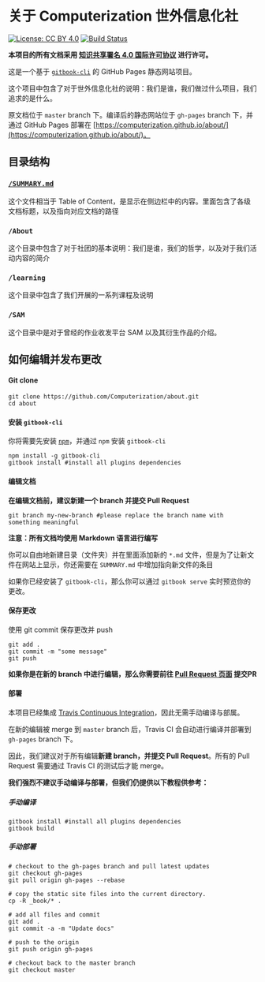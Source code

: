 # 关于 Computerization 世外信息化社

[![License: CC BY 4.0](https://img.shields.io/badge/License-CC%20BY%204.0-lightgrey.svg)](https://creativecommons.org/licenses/by/4.0/)
[![Build Status](https://travis-ci.com/Computerization/about.svg?branch=master)](https://travis-ci.com/Computerization/about)

**本项目的所有文档采用 [知识共享署名 4.0 国际许可协议](http://creativecommons.org/licenses/by/4.0/) 进行许可。**

这是一个基于 [`gitbook-cli`](https://www.npmjs.com/package/gitbook-cli) 的 GitHub Pages 静态网站项目。

这个项目中包含了对于世外信息化社的说明：我们是谁，我们做过什么项目，我们追求的是什么。

原文档位于 `master` branch 下。编译后的静态网站位于 `gh-pages` branch 下，并通过 GitHub Pages 部署在 [https://computerization.github.io/about/](https://computerization.github.io/about/)。


## 目录结构

### [`/SUMMARY.md`](/SUMMARY.md)

这个文件相当于 Table of Content，是显示在侧边栏中的内容。里面包含了各级文档标题，以及指向对应文档的路径

### `/About`

这个目录中包含了对于社团的基本说明：我们是谁，我们的哲学，以及对于我们活动内容的简介

### `/learning`

这个目录中包含了我们开展的一系列课程及说明

### `/SAM`

这个目录中是对于曾经的作业收发平台 SAM 以及其衍生作品的介绍。

## 如何编辑并发布更改

#### Git clone
```shell
git clone https://github.com/Computerization/about.git
cd about
```

#### 安装 `gitbook-cli`

你将需要先安装 [`npm`](https://www.npmjs.com/get-npm)，并通过 `npm` 安装 `gitbook-cli`

```shell
npm install -g gitbook-cli
gitbook install #install all plugins dependencies
```

#### 编辑文档  

**在编辑文档前，建议新建一个 branch 并提交 Pull Request**

```shell
git branch my-new-branch #please replace the branch name with something meaningful
```

**注意：所有文档均使用 Markdown 语言进行编写**

你可以自由地新建目录（文件夹）并在里面添加新的 `*.md` 文件，但是为了让新文件在网站上显示，你还需要在 `SUMMARY.md` 中增加指向新文件的条目

如果你已经安装了 `gitbook-cli`，那么你可以通过 `gitbook serve` 实时预览你的更改。

#### 保存更改

使用 git commit 保存更改并 push

```shell
git add .
git commit -m "some message"
git push
```

**如果你是在新的 branch 中进行编辑，那么你需要前往 [Pull Request 页面](https://github.com/Computerization/about/pulls) 提交PR**

#### 部署

本项目已经集成 [Travis Continuous Integration](https://travis-ci.com/Computerization/about)，因此无需手动编译与部属。

在新的编辑被 merge 到 `master` branch 后，Travis CI 会自动进行编译并部署到 `gh-pages` branch 下。

因此，我们建议对于所有编辑**新建 branch，并提交 Pull Request**。所有的 Pull Request 需要通过 Travis CI 的测试后才能 merge。

**我们强烈不建议手动编译与部署，但我们仍提供以下教程供参考：**

##### 手动编译
```shell
gitbook install #install all plugins dependencies
gitbook build
```

##### 手动部署
```shell
# checkout to the gh-pages branch and pull latest updates
git checkout gh-pages
git pull origin gh-pages --rebase

# copy the static site files into the current directory.
cp -R _book/* .

# add all files and commit
git add .
git commit -a -m "Update docs"

# push to the origin
git push origin gh-pages

# checkout back to the master branch
git checkout master
```
